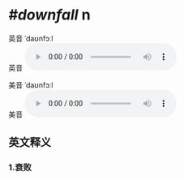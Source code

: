 # ***\#downfall*** n
英音 ˈdaʊnfɔːl  
英音
<audio src="./media/downfall1_AAC.aac" controls="controls"></audio>

美音 ˈdaʊnfɔːl  
美音
<audio src="./media/downfall2_AAC.aac" controls="controls"></audio>



  

英文释义
---
### 1.**衰败**  


